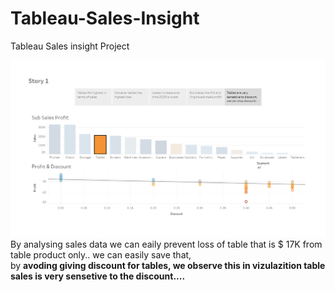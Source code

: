 # Tableau-Sales-Insight
Tableau Sales insight Project

![Sales with discount](https://github.com/rushidarge/Tableau-Sales-Insight/blob/main/images/8e93c0ce8d474b4b39479ee96ed45b6c-22.jpg?raw=true "Title")<br>
By analysing sales data we can eaily prevent loss of table that is $ 17K from table product only..
we can easily save that, <br>
by <b>avoding giving discount for tables, we observe this in vizulazition table sales
is very sensetive to the discount....</b>

